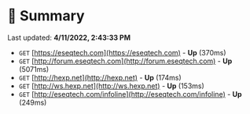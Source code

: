 # 📖 Summary
Last updated: **4/11/2022, 2:43:33 PM**

- `GET` [https://eseqtech.com](https://eseqtech.com) - **Up** (370ms)
- `GET` [http://forum.eseqtech.com](http://forum.eseqtech.com) - **Up** (5071ms)
- `GET` [http://hexp.net](http://hexp.net) - **Up** (174ms)
- `GET` [http://ws.hexp.net](http://ws.hexp.net) - **Up** (153ms)
- `GET` [http://eseqtech.com/infoline](http://eseqtech.com/infoline) - **Up** (249ms)
